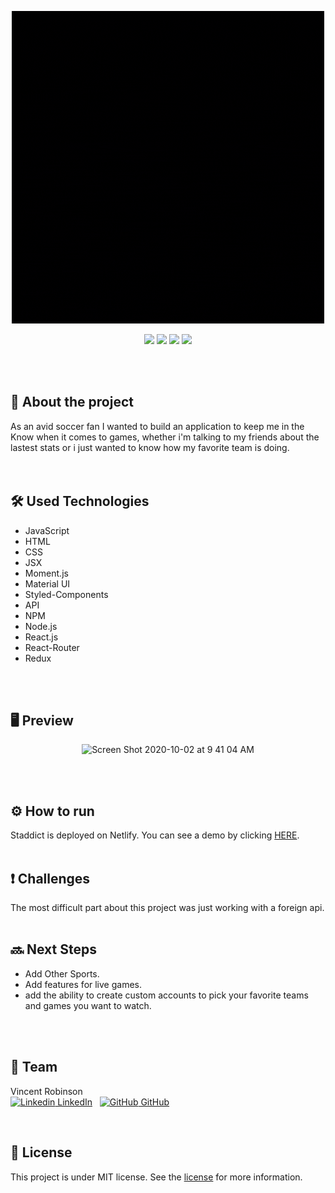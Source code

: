 <p align="center">
<img  alt="Screen Shot 2020-10-02 at 9 41 04 AM" src="/public/img/STADDICT.gif"></p>
<p align="center">
<img src="https://img.shields.io/github/issues/Varobinson/staddict"> <img src="https://img.shields.io/github/forks/Varobinson/staddict"> <img src="https://img.shields.io/github/stars/Varobinson/staddict"> <img src="https://img.shields.io/github/license/Varobinson/staddict"></p>

<br>
<br>

## :book: About the project
As an avid soccer fan I wanted to build an application to keep me in the Know when it comes to games, whether i'm talking to my friends about the lastest stats or i just wanted to know how my favorite team is doing.   
<br>
<br>

## :hammer_and_wrench: Used Technologies 
* JavaScript
* HTML
* CSS
* JSX
* Moment.js
* Material UI
* Styled-Components
* API
* NPM
* Node.js
* React.js
* React-Router
* Redux
<br>
<br>

## 🖥 Preview
<p align="center">
<img  alt="Screen Shot 2020-10-02 at 9 41 04 AM" src="/public/img/Kapture 2020-11-20 at 11.33.01.gif"></p>
<p align="center">
<br>
<br>

## ⚙ How to run 
Staddict is deployed on Netlify. You can see a demo by clicking [HERE](https://staddict.netlify.app/).
<br><br>

## :heavy_exclamation_mark: Challenges
The most difficult part about this project was just working with a foreign api.
<br>
<br>

## :soon: Next Steps
<!-- * ~~Give the user the ability to upload their own profile photo.~~:white_check_mark: -->
* Add Other Sports.
* Add features for live games.
* add the ability to create custom accounts to pick your favorite teams and games you want to watch.
<br>
<br>

## :busts_in_silhouette: Team

Vincent Robinson <br>
[![Linkedin](https://i.stack.imgur.com/gVE0j.png) LinkedIn](https://www.linkedin.com/in/vincentarobinson/)
&nbsp;
[![GitHub](https://i.stack.imgur.com/tskMh.png) GitHub](https://github.com/Varobinson)</td>

  </tr>
</table>


<br>

## :page_with_curl: License
This project is under MIT license. See the [license](https://opensource.org/licenses/MIT) for more information.
<br /> 
<br /> 